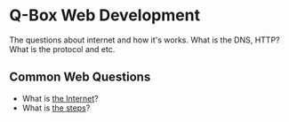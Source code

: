 # Q-Box Web Development

The questions about internet and how it's works. What is the DNS, HTTP? What is the protocol and etc.

## Common Web Questions

- What is [the Internet](./common_web_questions/what_is_the_internet.md)?
- What is [the steps](./common_web_questions/what_is_the_steps.md)?

